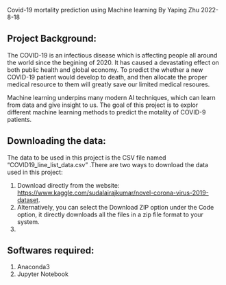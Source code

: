 Covid-19 mortality prediction using Machine learning
By Yaping Zhu
2022-8-18

Project Background:
--------------------
The COVID-19 is an infectious disease which is affecting people all around the world since the begining of 2020. It has caused a devastating effect on both public health and global economy. To predict the whether a new COVID-19 patient would develop to death, and then allocate the proper medical resource to them will greatly save our limited medical resoures.

 Machine learning underpins many modern AI techniques, which can learn from data and give insight to us. The goal of this project is to explor different machine learning methods to predict the motality of COVID-9 patients.


Downloading the data:
-----------------------
The data to be used in this project is the CSV file named “COVID19_line_list_data.csv”  .There are two ways to download the data used in this project: 
1. Download directly from the website: https://www.kaggle.com/sudalairajkumar/novel-corona-virus-2019-dataset.
2. Alternatively, you can select the Download ZIP option under the Code option, it directly downloads all the files in a zip file format to your system. 
3. 

Softwares required:
--------------------
1. Anaconda3
2. Jupyter Notebook

